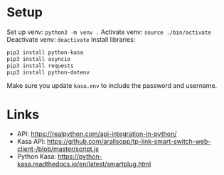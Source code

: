 # Setup
Set up venv:
`python3 -m venv .`
Activate venv:
`source ./bin/activate`
Deactivate venv:
`deactivate`
Install libraries:
```sh
pip3 install python-kasa
pip3 install asyncio
pip3 install requests
pip3 install python-dotenv
```

Make sure you update `kasa.env` to include the password and username.

# Links
- API: https://realpython.com/api-integration-in-python/
- Kasa API: https://github.com/arallsopp/tp-link-smart-switch-web-client-/blob/master/script.js
- Python Kasa: https://python-kasa.readthedocs.io/en/latest/smartplug.html